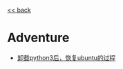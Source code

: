 [<< back](https://github.com/zi-l/zi-l.github.io/tree/master/_posts/ubuntu)  
# Adventure
+ [卸载python3后，恢复ubuntu的过程](https://github.com/zi-l/zi-l.github.io/blob/master/_posts/ubuntu/adventure/2019-08-13-recover-ubuntu-after-python-being-uninstalled.md)
